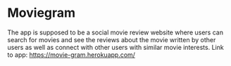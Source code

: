 # Moviegram
The app is supposed to be a social movie review website where users can search for movies and see the reviews about the movie written by other users as well as connect with other users with similar movie interests.  Link to app: https://movie-gram.herokuapp.com/
